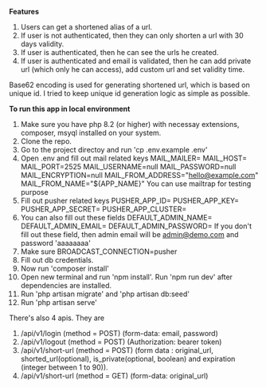**Features**

1) Users can get a shortened alias of a url. 
2) If user is not authenticated, then they can only shorten a url with 30 days validity. 
3) If user is authenticated, then he can see the urls he created. 
4) If user is authenticated and email is validated, then he can add private url (which only he can access), add custom url and set validity time.

Base62 encoding is used for generating shortened url, which is based on unique id. I tried to keep unique id generation logic as simple as possible.

**To run this app in local environment**
1) Make sure you have php 8.2 (or higher) with necessay extensions, composer, msyql installed on your system.
2) Clone the repo.
3) Go to the project directoy and run 'cp .env.example .env'
4) Open .env and fill out mail related keys
   MAIL_MAILER=
   MAIL_HOST=
   MAIL_PORT=2525
   MAIL_USERNAME=null
   MAIL_PASSWORD=null
   MAIL_ENCRYPTION=null
   MAIL_FROM_ADDRESS="hello@example.com"
   MAIL_FROM_NAME="${APP_NAME}"
You can use mailtrap for testing purpose
5) Fill out pusher related keys
   PUSHER_APP_ID=
   PUSHER_APP_KEY=
   PUSHER_APP_SECRET=
   PUSHER_APP_CLUSTER=
6) You can also fill out these fields
   DEFAULT_ADMIN_NAME=
   DEFAULT_ADMIN_EMAIL=
   DEFAULT_ADMIN_PASSWORD=
If you don't fill out these field, then admin email will be admin@demo.com and password 'aaaaaaaa'
7) Make sure BROADCAST_CONNECTION=pusher
8) Fill out db credentials.
9) Now run 'composer install'
10) Open new terminal and run 'npm install'. Run 'npm run dev' after dependencies are installed.
11) Run 'php artisan migrate' and 'php artisan db:seed'
12) Run 'php artisan serve'

There's also 4 apis. They are
1) /api/v1/login (method = POST) (form-data: email, password)
2) /api/v1/logout (method = POST) (Authorization: bearer token)
3) /api/v1/short-url (method = POST) (form data : original_url, shorted_url(optional), is_private(optional, boolean) and expiration (integer between 1 to 90)).
4) /api/v1/short-url (method = GET) (form-data: original_url)
